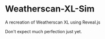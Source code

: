 # Weatherscan-XL-Sim
A recreation of Weatherscan XL using Reveal.js

Don't expect much perfection just yet.
